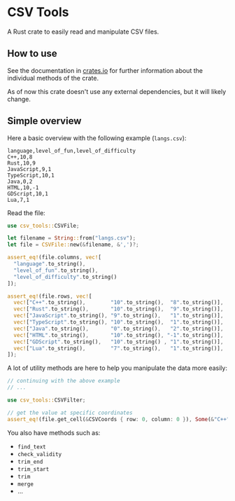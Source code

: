 # CSV Tools

A Rust crate to easily read and manipulate CSV files.

## How to use

See the documentation in [crates.io](https://crates.io) for further information about the individual methods of the crate.

As of now this crate doesn't use any external dependencies, but it will likely change.

## Simple overview

Here a basic overview with the following example (`langs.csv`):

```csv
language,level_of_fun,level_of_difficulty
C++,10,8
Rust,10,9
JavaScript,9,1
TypeScript,10,1
Java,0,2
HTML,10,-1
GDScript,10,1
Lua,7,1
```

Read the file:

```rust
use csv_tools::CSVFile;

let filename = String::from("langs.csv");
let file = CSVFile::new(&filename, &',')?;

assert_eq!(file.columns, vec![
  "language".to_string(),
  "level_of_fun".to_string(),
  "level_of_difficulty".to_string()
]);

assert_eq!(file.rows, vec![
  vec!["C++".to_string(),        "10".to_string(),  "8".to_string()],
  vec!["Rust".to_string(),       "10".to_string(),  "9".to_string()],
  vec!["JavaScript".to_string(), "9".to_string(),   "1".to_string()],
  vec!["TypeScript".to_string(), "10".to_string(),  "1".to_string()],
  vec!["Java".to_string(),       "0".to_string(),   "2".to_string()],
  vec!["HTML".to_string(),       "10".to_string(), "-1".to_string()],
  vec!["GDScript".to_string(),   "10".to_string() , "1".to_string()],
  vec!["Lua".to_string(),        "7".to_string(),   "1".to_string()],
]);
```

A lot of utility methods are here to help you manipulate the data more easily:

```rust
// continuing with the above example
// ...

use csv_tools::CSVFilter;

// get the value at specific coordinates
assert_eq!(file.get_cell(&CSVCoords { row: 0, column: 0 }), Some(&"C++".to_string()));
```

You also have methods such as:

- `find_text`
- `check_validity`
- `trim_end`
- `trim_start`
- `trim`
- `merge`
- ...